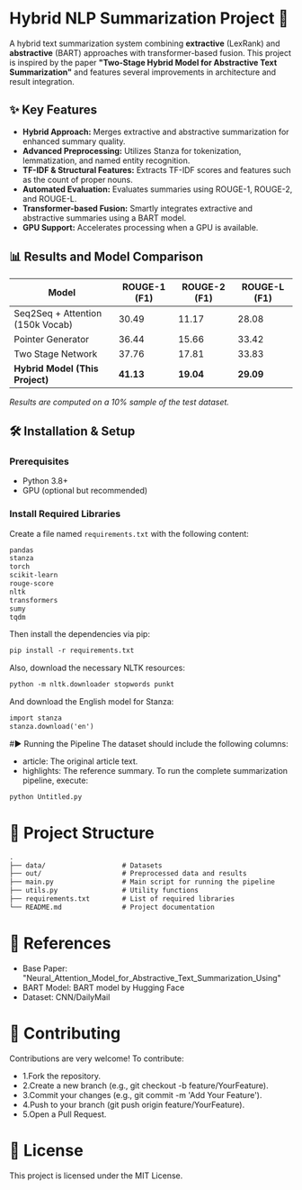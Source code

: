 # Hybrid NLP Summarization Project 🚀

A hybrid text summarization system combining **extractive** (LexRank) and **abstractive** (BART) approaches with transformer-based fusion. This project is inspired by the paper **"Two-Stage Hybrid Model for Abstractive Text Summarization"** and features several improvements in architecture and result integration.

## ✨ Key Features
- **Hybrid Approach:** Merges extractive and abstractive summarization for enhanced summary quality.
- **Advanced Preprocessing:** Utilizes Stanza for tokenization, lemmatization, and named entity recognition.
- **TF-IDF & Structural Features:** Extracts TF-IDF scores and features such as the count of proper nouns.
- **Automated Evaluation:** Evaluates summaries using ROUGE-1, ROUGE-2, and ROUGE-L.
- **Transformer-based Fusion:** Smartly integrates extractive and abstractive summaries using a BART model.
- **GPU Support:** Accelerates processing when a GPU is available.

## 📊 Results and Model Comparison
| Model                               | ROUGE-1 (F1) | ROUGE-2 (F1) | ROUGE-L (F1) |
|-------------------------------------|--------------|--------------|--------------|
| Seq2Seq + Attention (150k Vocab)    | 30.49        | 11.17        | 28.08        |
| Pointer Generator                   | 36.44        | 15.66        | 33.42        |
| Two Stage Network                   | 37.76        | 17.81        | 33.83        |
| **Hybrid Model (This Project)**     | **41.13**    | **19.04**    | **29.09**    |

*Results are computed on a 10% sample of the test dataset.*

## 🛠 Installation & Setup

### Prerequisites
- Python 3.8+
- GPU (optional but recommended)

### Install Required Libraries

Create a file named `requirements.txt` with the following content:

```txt
pandas
stanza
torch
scikit-learn
rouge-score
nltk
transformers
sumy
tqdm
```


Then install the dependencies via pip:
```txt
pip install -r requirements.txt
```

Also, download the necessary NLTK resources:

```txt
python -m nltk.downloader stopwords punkt

```

And download the English model for Stanza:
```txt
import stanza
stanza.download('en')
```

#▶️ Running the Pipeline
The dataset should include the following columns:
- article: The original article text.
- highlights: The reference summary.
To run the complete summarization pipeline, execute:

```txt
python Untitled.py

```

# 📂 Project Structure
```txt
.
├── data/                   # Datasets
├── out/                    # Preprocessed data and results
├── main.py                 # Main script for running the pipeline
├── utils.py                # Utility functions
├── requirements.txt        # List of required libraries
└── README.md               # Project documentation

```

# 🔗 References
- Base Paper: "Neural_Attention_Model_for_Abstractive_Text_Summarization_Using"
- BART Model: BART model by Hugging Face
- Dataset: CNN/DailyMail

# 🤝 Contributing
Contributions are very welcome! To contribute:

- 1.Fork the repository.
- 2.Create a new branch (e.g., git checkout -b feature/YourFeature).
- 3.Commit your changes (e.g., git commit -m 'Add Your Feature').
- 4.Push to your branch (git push origin feature/YourFeature).
- 5.Open a Pull Request.

# 📜 License
This project is licensed under the MIT License.
